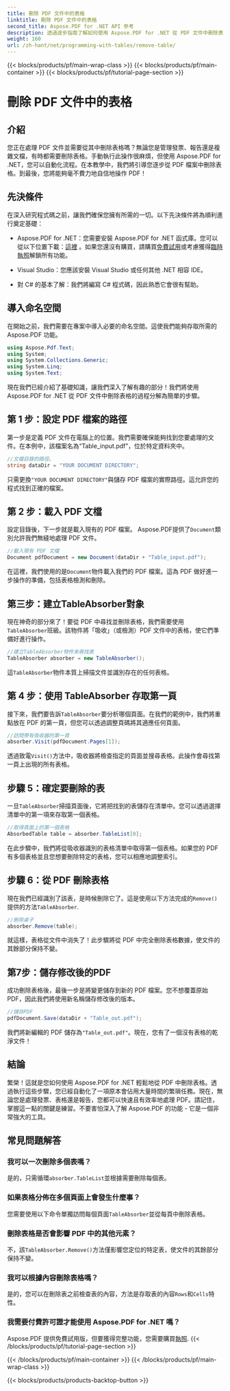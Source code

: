 ```yaml
---
title: 刪除 PDF 文件中的表格
linktitle: 刪除 PDF 文件中的表格
second_title: Aspose.PDF for .NET API 參考
description: 透過逐步指南了解如何使用 Aspose.PDF for .NET 從 PDF 文件中刪除表格。透過這個簡單的教學簡化 PDF 操作。
weight: 160
url: /zh-hant/net/programming-with-tables/remove-table/
---
```


{{< blocks/products/pf/main-wrap-class >}}
{{< blocks/products/pf/main-container >}}
{{< blocks/products/pf/tutorial-page-section >}}

# 刪除 PDF 文件中的表格

## 介紹

您正在處理 PDF 文件並需要從其中刪除表格嗎？無論您是管理發票、報告還是複雜文檔，有時都需要刪除表格。手動執行此操作很麻煩，但使用 Aspose.PDF for .NET，您可以自動化流程。在本教學中，我們將引導您逐步從 PDF 檔案中刪除表格。到最後，您將能夠毫不費力地自信地操作 PDF！

## 先決條件

在深入研究程式碼之前，讓我們確保您擁有所需的一切。以下先決條件將為順利進行奠定基礎：

-  Aspose.PDF for .NET：您需要安裝 Aspose.PDF for .NET 函式庫。您可以從以下位置下載：[這裡](https://releases.aspose.com/pdf/net/) 。如果您還沒有購買，請購買[免費試用](https://releases.aspose.com/)或考慮獲得[臨時執照](https://purchase.aspose.com/temporary-license/)解鎖所有功能。
  
- Visual Studio：您應該安裝 Visual Studio 或任何其他 .NET 相容 IDE。
  
- 對 C# 的基本了解：我們將編寫 C# 程式碼，因此熟悉它會很有幫助。

## 導入命名空間

在開始之前，我們需要在專案中導入必要的命名空間。這使我們能夠存取所需的 Aspose.PDF 功能。

```csharp
using Aspose.Pdf.Text;
using System;
using System.Collections.Generic;
using System.Linq;
using System.Text;
```

現在我們已經介紹了基礎知識，讓我們深入了解有趣的部分！我們將使用 Aspose.PDF for .NET 從 PDF 文件中刪除表格的過程分解為簡單的步驟。

## 第 1 步：設定 PDF 檔案的路徑

第一步是定義 PDF 文件在電腦上的位置。我們需要確保能夠找到您要處理的文件。在本例中，該檔案名為“Table_input.pdf”，位於特定資料夾中。

```csharp
//文檔目錄的路徑。
string dataDir = "YOUR DOCUMENT DIRECTORY";
```

只需更換`"YOUR DOCUMENT DIRECTORY"`與儲存 PDF 檔案的實際路徑。這允許您的程式找到正確的檔案。

## 第 2 步：載入 PDF 文檔

設定目錄後，下一步就是載入現有的 PDF 檔案。 Aspose.PDF提供了`Document`類別允許我們無縫地處理 PDF 文件。

```csharp
//載入現有 PDF 文檔
Document pdfDocument = new Document(dataDir + "Table_input.pdf");
```

在這裡，我們使用的是`Document`物件載入我們的 PDF 檔案。這為 PDF 做好進一步操作的準備，包括表格檢測和刪除。

## 第三步：建立TableAbsorber對象

現在神奇的部分來了！要從 PDF 中尋找並刪除表格，我們需要使用`TableAbsorber`班級。該物件將「吸收」（或檢測）PDF 文件中的表格，使它們準備好進行操作。

```csharp
//建立TableAbsorber物件來尋找表
TableAbsorber absorber = new TableAbsorber();
```

這`TableAbsorber`物件本質上掃描文件並識別存在的任何表格。

## 第 4 步：使用 TableAbsorber 存取第一頁

接下來，我們要告訴`TableAbsorber`要分析哪個頁面。在我們的範例中，我們將重點放在 PDF 的第一頁，但您可以透過調整頁碼將其適應任何頁面。

```csharp
//訪問帶有吸收器的第一頁
absorber.Visit(pdfDocument.Pages[1]);
```

透過致電`Visit()`方法中，吸收器將檢查指定的頁面並搜尋表格。此操作會尋找第一頁上出現的所有表格。

## 步驟 5：確定要刪除的表

一旦`TableAbsorber`掃描頁面後，它將把找到的表儲存在清單中。您可以透過選擇清單中的第一項來存取第一個表格。

```csharp
//取得頁面上的第一個表格
AbsorbedTable table = absorber.TableList[0];
```

在此步驟中，我們將從吸收器識別的表格清單中取得第一個表格。如果您的 PDF 有多個表格並且您想要刪除特定的表格，您可以相應地調整索引。

## 步驟 6：從 PDF 刪除表格

現在我們已經識別了該表，是時候刪除它了。這是使用以下方法完成的`Remove()`提供的方法`TableAbsorber`.

```csharp
//刪除桌子
absorber.Remove(table);
```

就這樣，表格從文件中消失了！此步驟將從 PDF 中完全刪除表格數據，使文件的其餘部分保持不變。

## 第7步：儲存修改後的PDF

成功刪除表格後，最後一步是將變更儲存到新的 PDF 檔案。您不想覆蓋原始 PDF，因此我們將使用新名稱儲存修改後的版本。

```csharp
//儲存PDF
pdfDocument.Save(dataDir + "Table_out.pdf");
```

我們將新編輯的 PDF 儲存為`"Table_out.pdf"`。現在，您有了一個沒有表格的乾淨文件！

## 結論

繁榮！這就是您如何使用 Aspose.PDF for .NET 輕鬆地從 PDF 中刪除表格。透過執行這些步驟，您已經自動化了一項原本會佔用大量時間的繁瑣任務。現在，無論您是處理發票、表格還是報告，您都可以快速且有效率地處理 PDF。請記住，掌握這一點的關鍵是練習。不要害怕深入了解 Aspose.PDF 的功能 - 它是一個非常強大的工具。

## 常見問題解答

### 我可以一次刪除多個表嗎？  
是的，只需循環`absorber.TableList`並根據需要刪除每個表。

### 如果表格分佈在多個頁面上會發生什麼事？  
您需要使用以下命令單獨訪問每個頁面`TableAbsorber`並從每頁中刪除表格。

### 刪除表格是否會影響 PDF 中的其他元素？  
不，該`TableAbsorber.Remove()`方法僅影響您定位的特定表，使文件的其餘部分保持不變。

### 我可以根據內容刪除表格嗎？  
是的，您可以在刪除表之前檢查表的內容，方法是存取表的內容`Rows`和`Cells`特性。

### 我需要付費許可證才能使用 Aspose.PDF for .NET 嗎？  
 Aspose.PDF 提供免費試用版，但要獲得完整功能，您需要購買[執照](https://purchase.aspose.com/buy).
{{< /blocks/products/pf/tutorial-page-section >}}

{{< /blocks/products/pf/main-container >}}
{{< /blocks/products/pf/main-wrap-class >}}

{{< blocks/products/products-backtop-button >}}
